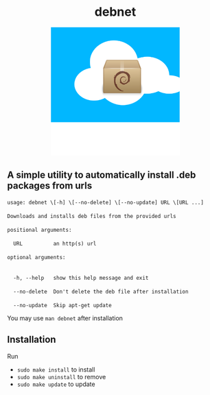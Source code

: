 <h1 align="center">debnet</h1>
<p align="center">
<img src="./logohq.png" width=300>
</p>

A simple utility to automatically install .deb packages from urls
---


```
usage: debnet \[-h] \[--no-delete] \[--no-update] URL \[URL ...]

Downloads and installs deb files from the provided urls

positional arguments:

  URL          an http(s) url

optional arguments:


  -h, --help   show this help message and exit

  --no-delete  Don't delete the deb file after installation

  --no-update  Skip apt-get update
```

You may use `man debnet` after installation

## Installation

Run 
* `sudo make install` to install
* `sudo make uninstall` to remove
* `sudo make update` to update

